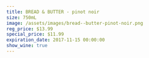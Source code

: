 ```yaml
---
title: BREAD & BUTTER - pinot noir
size: 750mL
image: /assets/images/bread--butter-pinot-noir.png
reg_price: $13.99
special_price: $11.99
expiration_date: 2017-11-15 00:00:00
show_wine: true
---
```



